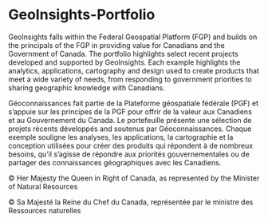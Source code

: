 # GeoInsights-Portfolio

GeoInsights falls within the Federal Geospatial Platform (FGP) and builds on the principals of the FGP in providing value for Canadians and the Government of Canada. 
The portfolio highlights select recent projects developed and supported by GeoInsights.
Each example highlights the analytics, applications, cartography and design used to create products that meet a wide variety of needs, from responding to government priorities to sharing geographic knowledge with Canadians.

Géoconnaissances fait partie de la Plateforme géospatiale fédérale (PGF) et s’appuie sur les principes de la PGF pour offrir de la valeur aux Canadiens et au Gouvernement du Canada.
Le portefeuille présente une sélection de projets récents développés and soutenus par Géoconnaissances.
Chaque exemple souligne les analyses, les applications, la cartographie et la conception utilisées pour créer des produits qui répondent à de nombreux besoins, qu’il s’agisse de répondre aux priorités gouvernementales ou de partager des connaissances géographiques avec les Canadiens.

© Her Majesty the Queen in Right of Canada, as represented by the Minister of Natural Resources

© Sa Majesté la Reine du Chef du Canada, représentée par le ministre des Ressources naturelles
